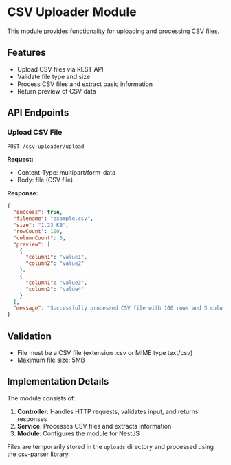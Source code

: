 # CSV Uploader Module

This module provides functionality for uploading and processing CSV files.

## Features

- Upload CSV files via REST API
- Validate file type and size
- Process CSV files and extract basic information
- Return preview of CSV data

## API Endpoints

### Upload CSV File

```
POST /csv-uploader/upload
```

**Request:**
- Content-Type: multipart/form-data
- Body: file (CSV file)

**Response:**
```json
{
  "success": true,
  "filename": "example.csv",
  "size": "1.23 KB",
  "rowCount": 100,
  "columnCount": 5,
  "preview": [
    {
      "column1": "value1",
      "column2": "value2"
    },
    {
      "column1": "value3",
      "column2": "value4"
    }
  ],
  "message": "Successfully processed CSV file with 100 rows and 5 columns."
}
```

## Validation

- File must be a CSV file (extension .csv or MIME type text/csv)
- Maximum file size: 5MB

## Implementation Details

The module consists of:

1. **Controller**: Handles HTTP requests, validates input, and returns responses
2. **Service**: Processes CSV files and extracts information
3. **Module**: Configures the module for NestJS

Files are temporarily stored in the `uploads` directory and processed using the csv-parser library.
